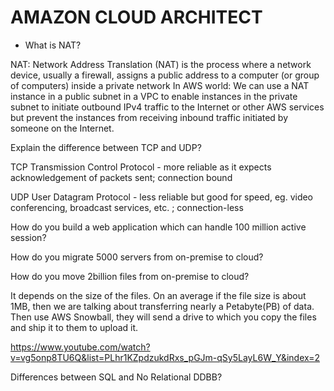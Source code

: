 # AMAZON CLOUD ARCHITECT 

* What is NAT?

NAT: Network Address Translation (NAT) is the process where a network device, usually a firewall, assigns a public address to a computer (or group of computers) inside a private network
In AWS world:
We can use a NAT instance in a public subnet in a VPC to enable instances in the private subnet to initiate outbound IPv4 traffic to the Internet or other AWS services but prevent the instances from receiving inbound traffic initiated by someone on the Internet.

Explain the difference between TCP and UDP?

TCP Transmission Control Protocol - more reliable as it expects acknowledgement of packets sent; connection bound

UDP User Datagram Protocol - less reliable but good for speed, eg. video conferencing, broadcast services, etc. ; connection-less


How do you build a web application which can handle 100 million active session?

How do you migrate 5000 servers from on-premise to cloud?

How do you move 2billion files from on-premise to cloud?

It depends on the size of the files. On an average if the file size is about 1MB, then we are talking about transferring nearly a Petabyte(PB) of data. Then use AWS Snowball, they will send a drive to which you copy the files and ship it to them to upload it.

https://www.youtube.com/watch?v=vg5onp8TU6Q&list=PLhr1KZpdzukdRxs_pGJm-qSy5LayL6W_Y&index=2

Differences between SQL and No Relational DDBB?



